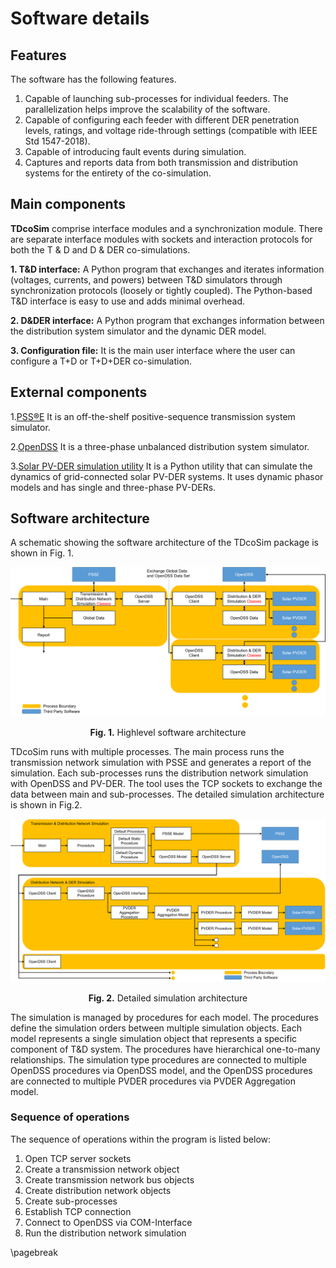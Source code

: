 # Software details

## Features

The software has the following features.

1. Capable of launching sub-processes for individual feeders. The parallelization helps improve the scalability of the software.
2. Capable of configuring each feeder with different DER penetration levels, ratings, and voltage ride-through settings (compatible with IEEE Std 1547-2018).
3. Capable of introducing fault events during simulation.
4. Captures and reports data from both transmission and distribution systems for the entirety of the co-simulation.

## Main components

**TDcoSim** comprise interface modules and a synchronization module. There are separate interface modules with sockets and interaction protocols for both the T & D and D & DER co-simulations.

**1. T&D interface:**
A Python program that exchanges and iterates information (voltages, currents, and powers) between T&D simulators through synchronization protocols (loosely or tightly coupled). The Python-based T&D interface is easy to use and adds minimal overhead. 

**2. D&DER interface:**
A Python program that exchanges information between the distribution system simulator and the dynamic DER model.

**3. Configuration file:**
It is the main user interface where the user can configure a T+D or T+D+DER co-simulation.

## External components
1.[PSS®E](https://new.siemens.com/global/en/products/energy/services/transmission-distribution-smart-grid/consulting-and-planning/pss-software/pss-e.html)
It is an off-the-shelf positive-sequence transmission system simulator. 

2.[OpenDSS](https://www.epri.com/#/pages/sa/opendss)
It is a three-phase unbalanced distribution system simulator.

3.[Solar PV-DER simulation utility](https://github.com/sibyjackgrove/SolarPV-DER-simulation-utility)
It is a Python utility that can simulate the dynamics of grid-connected solar PV-DER systems. It uses dynamic phasor models and has single and three-phase PV-DERs. 

## Software architecture
A schematic showing the software architecture of the TDcoSim package is shown in Fig. 1.

![highlevel software architecture](images/highlevel_software_architecture.png)
<p align="center">
  <strong>Fig. 1.</strong> Highlevel software architecture
</p>

TDcoSim runs with multiple processes. The main process runs the transmission network simulation with PSSE and generates a report of the simulation. Each sub-processes runs the distribution network simulation with OpenDSS and PV-DER. The tool uses the TCP sockets to exchange the data between main and sub-processes. The detailed simulation architecture is shown in Fig.2.

![detail simulation architecture](images/simulation_architecture.png)
<p align="center">
  <strong>Fig. 2.</strong> Detailed simulation architecture
</p>

The simulation is managed by procedures for each model. The procedures define the simulation orders between multiple simulation objects. Each model represents a single simulation object that represents a specific component of T&D system. The procedures have hierarchical one-to-many relationships. The simulation type procedures are connected to multiple OpenDSS procedures via OpenDSS model, and the OpenDSS procedures are connected to multiple PVDER procedures via PVDER Aggregation model.

### Sequence of operations

The sequence of operations within the program is listed below:

1. Open TCP server sockets
2. Create a transmission network object
3. Create transmission network bus objects
4. Create distribution network objects
5. Create sub-processes
6. Establish TCP connection
7. Connect to OpenDSS via COM-Interface
8. Run the distribution network simulation

\pagebreak
